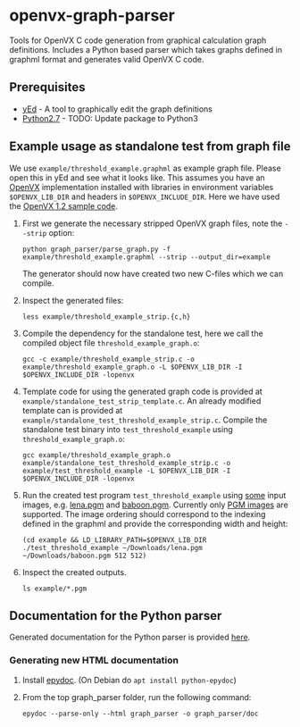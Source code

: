 # openvx-graph-parser
Tools for OpenVX C code generation from graphical calculation graph definitions.
Includes a Python based parser which takes graphs defined in graphml format and generates valid OpenVX C code.

## Prerequisites
- [yEd](https://www.yworks.com/products/yed) - A tool to graphically edit the graph definitions
- [Python2.7](https://www.python.org/download/releases/2.7/) - TODO: Update package to Python3

## Example usage as standalone test from graph file
We use `example/threshold_example.graphml` as example graph file. Please open this in yEd and see what it looks like.
This assumes you have an [OpenVX](https://www.khronos.org/openvx/) implementation installed with libraries in environment variables `$OPENVX_LIB_DIR` and headers in `$OPENVX_INCLUDE_DIR`.
Here we have used the [OpenVX 1.2 sample code](https://www.khronos.org/registry/OpenVX/sample/openvx_sample_1.2.tar.bz2).

1. First we generate the necessary stripped OpenVX graph files, note the `--strip` option:

       python graph_parser/parse_graph.py -f example/threshold_example.graphml --strip --output_dir=example
   
   The generator should now have created two new C-files which we can compile.
1. Inspect the generated files:

       less example/threshold_example_strip.{c,h}
1. Compile the dependency for the standalone test, here we call the compiled object file `threshold_example_graph.o`:
       
       gcc -c example/threshold_example_strip.c -o example/threshold_example_graph.o -L $OPENVX_LIB_DIR -I $OPENVX_INCLUDE_DIR -lopenvx
1. Template code for using the generated graph code is provided at `example/standalone_test_strip_template.c`.
   An already modified template can is provided at `example/standalone_test_threshold_example_strip.c`. Compile the standalone test binary into `test_threshold_example` using `threshold_example_graph.o`:
       
       gcc example/threshold_example_graph.o example/standalone_test_threshold_example_strip.c -o example/test_threshold_example -L $OPENVX_LIB_DIR -I $OPENVX_INCLUDE_DIR -lopenvx
1. Run the created test program `test_threshold_example` using [some](https://people.sc.fsu.edu/~jburkardt/data/pgmb/pgmb.html) input images, e.g. [lena.pgm](https://people.sc.fsu.edu/~jburkardt/data/pgmb/lena.pgm) and [baboon.pgm](https://people.sc.fsu.edu/~jburkardt/data/pgmb/baboon.pgm).
   Currently only [PGM images](http://netpbm.sourceforge.net/doc/pgm.html) are supported. The image ordering should correspond to the indexing defined in the graphml and provide the corresponding width and height:
       
       (cd example && LD_LIBRARY_PATH=$OPENVX_LIB_DIR ./test_threshold_example ~/Downloads/lena.pgm ~/Downloads/baboon.pgm 512 512)
1. Inspect the created outputs.
       
       ls example/*.pgm

## Documentation for the Python parser
Generated documentation for the Python parser is provided [here](graph_parser/doc/index.html).
### Generating new HTML documentation
1. Install [epydoc](http://epydoc.sourceforge.net/manual-install.html). (On Debian do `apt install python-epydoc`)
1. From the top graph_parser folder, run the following command:
       
       epydoc --parse-only --html graph_parser -o graph_parser/doc
